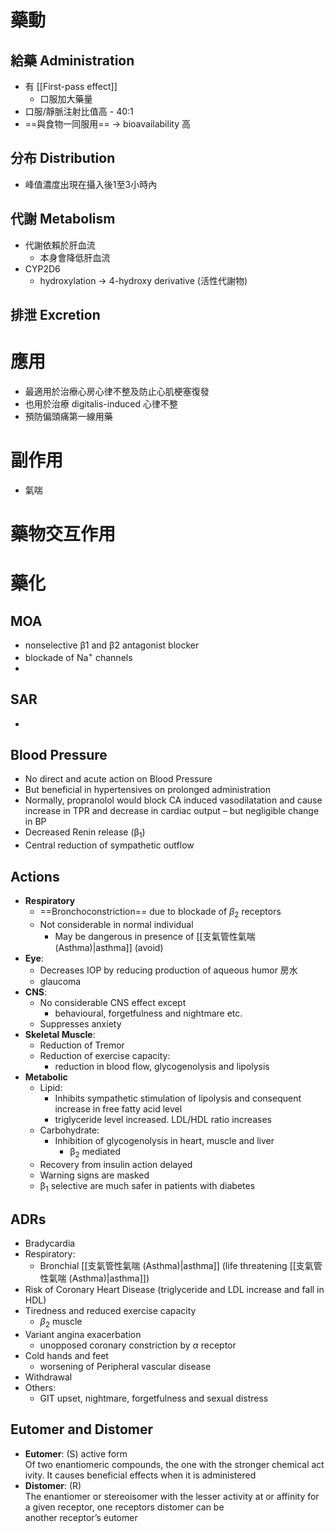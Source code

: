 # 藥動
## 給藥 Administration
- 有 [[First-pass effect]] 
	- 口服加大藥量
- 口服/靜脈注射比值高 - 40:1
- ==與食物一同服用== $\rightarrow$ bioavailability 高
## 分布 Distribution
- 峰值濃度出現在攝入後1至3小時內
## 代謝 Metabolism
- 代謝依賴於肝血流
	- 本身會降低肝血流
- CYP2D6 
	- hydroxylation $\rightarrow$ 4-hydroxy derivative (活性代謝物)
## 排泄 Excretion
# 應用
- 最適用於治療心房心律不整及防止心肌梗塞復發
- 也用於治療 digitalis-induced 心律不整
- 預防偏頭痛第一線用藥
# 副作用
- 氣喘
# 藥物交互作用
# 藥化
## MOA
- nonselective β1 and β2 antagonist blocker
- blockade of Na<sup>+</sup> channels
- 
## SAR
- 


## Blood Pressure
- No direct and acute action on Blood Pressure
- But beneficial in hypertensives on prolonged administration
- Normally, propranolol would block CA induced vasodilatation and cause increase in TPR and decrease in cardiac output – but negligible change in BP 
- Decreased Renin release (β<sub>1</sub>)
- Central reduction of sympathetic outflow
## Actions
- **Respiratory**
	- ==Bronchoconstriction== due to blockade of $\beta_{2}$ receptors
	- Not considerable in normal individual 
		- May be dangerous in presence of [[支氣管性氣喘 (Asthma)|asthma]] (avoid)
- **Eye**: 
	- Decreases IOP by reducing production of aqueous humor 房水
	- glaucoma
- **CNS**: 
	- No considerable CNS effect except 
		- behavioural, forgetfulness and nightmare etc.
	- Suppresses anxiety
- **Skeletal Muscle**: 
	- Reduction of Tremor
	- Reduction of exercise capacity: 
		- reduction in blood flow, glycogenolysis and lipolysis
- **Metabolic**
	- Lipid: 
		- Inhibits sympathetic stimulation of lipolysis and consequent increase in free fatty acid level 
		- triglyceride level increased. LDL/HDL ratio increases
	- Carbohydrate: 
		- Inhibition of glycogenolysis in heart, muscle and liver 
			- β<sub>2</sub> mediated
	- Recovery from insulin action delayed
	- Warning signs are masked
	- β<sub>1</sub> selective are much safer in patients with diabetes
## ADRs
- Bradycardia
- Respiratory: 
	- Bronchial [[支氣管性氣喘 (Asthma)|asthma]] (life threatening [[支氣管性氣喘 (Asthma)|asthma]])
- Risk of Coronary Heart Disease (triglyceride and LDL increase and fall in HDL)
- Tiredness and reduced exercise capacity 
	- $\beta_{2}$ muscle
- Variant angina exacerbation 
	- unopposed coronary constriction by $\alpha$ receptor
- Cold hands and feet 
	- worsening of Peripheral vascular disease
- Withdrawal
- Others: 
	- GIT upset, nightmare, forgetfulness and sexual distress
## Eutomer and Distomer
+ **Eutomer**:
	(S) active form​Of two enantiomeric compounds, the one with the stronger chemical activity. It causes beneficial effects when it is administered
+ **Distomer**:
	(R) 
	The enantiomer or stereoisomer with the lesser activity at or affinity for a given receptor, one receptors distomer can be another receptor’s eutomer